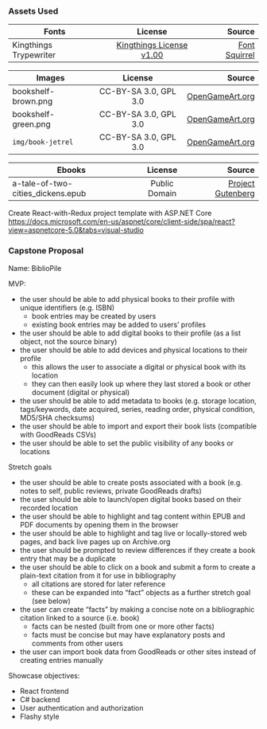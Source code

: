 ### Assets Used

|  Fonts   |    License    | Source |
|----------|:-------------:|-------:|
| Kingthings Trypewriter | [Kingthings License v1.00](https://www.fontsquirrel.com/license/Kingthings-Trypewriter) | [Font Squirrel](https://www.fontsquirrel.com/fonts/Kingthings-Trypewriter) |

|  Images  |    License    | Source |
|----------|:-------------:|-------:|
| bookshelf-brown.png | CC-BY-SA 3.0, GPL 3.0 | [OpenGameArt.org](https://opengameart.org/content/lpc-shelves-rework) |
| bookshelf-green.png | CC-BY-SA 3.0, GPL 3.0 | [OpenGameArt.org](https://opengameart.org/content/lpc-shelves-rework) |
| `img/book-jetrel`   | CC-BY-SA 3.0, GPL 3.0 | [OpenGameArt.org](https://opengameart.org/content/cc0-book-icons) |

|  Ebooks  |    License    | Source |
|----------|:-------------:|-------:|
| a-tale-of-two-cities_dickens.epub | Public Domain | [Project Gutenberg](https://www.gutenberg.org/ebooks/98) |

Create React-with-Redux project template with ASP.NET Core
https://docs.microsoft.com/en-us/aspnet/core/client-side/spa/react?view=aspnetcore-5.0&tabs=visual-studio

### Capstone Proposal

Name: BiblioPile
 
MVP:
- the user should be able to add physical books to their profile with unique identifiers (e.g. ISBN)
  - book entries may be created by users
  - existing book entries may be added to users’ profiles
- the user should be able to add digital books to their profile (as a list object, not the source binary)
- the user should be able to add devices and physical locations to their profile
  - this allows the user to associate a digital or physical book with its location
  - they can then easily look up where they last stored a book or other document (digital or physical)
- the user should be able to add metadata to books (e.g. storage location, tags/keywords, date acquired, series, reading order, physical condition, MD5/SHA checksums)
- the user should be able to import and export their book lists (compatible with GoodReads CSVs)
- the user should be able to set the public visibility of any books or locations
 
Stretch goals
- the user should be able to create posts associated with a book (e.g. notes to self, public reviews, private GoodReads drafts)
- the user should be able to launch/open digital books based on their recorded location
- the user should be able to highlight and tag content within EPUB and PDF documents by opening them in the browser
- the user should be able to highlight and tag live or locally-stored web pages, and back live pages up on Archive.org
- the user should be prompted to review differences if they create a book entry that may be a duplicate
- the user should be able to click on a book and submit a form to create a plain-text citation from it for use in bibliography
  - all citations are stored for later reference
  - these can be expanded into “fact” objects as a further stretch goal (see below)
- the user can create “facts” by making a concise note on a bibliographic citation linked to a source (i.e. book)
  - facts can be nested (built from one or more other facts)
  - facts must be concise but may have explanatory posts and comments from other users
- the user can import book data from GoodReads or other sites instead of creating entries manually
 
Showcase objectives:
- React frontend
- C# backend
- User authentication and authorization
- Flashy style

